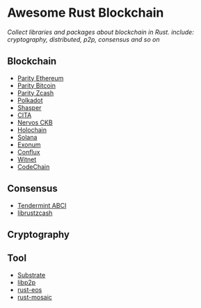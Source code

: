 # Awesome Rust Blockchain
*Collect libraries and packages about blockchain in Rust. include: cryptography, distributed, p2p, consensus and so on*

## Blockchain
- [Parity Ethereum](https://github.com/paritytech/parity-ethereum)
- [Parity Bitcoin](https://github.com/paritytech/parity-bitcoin)
- [Parity Zcash](https://github.com/paritytech/parity-zcash)
- [Polkadot](https://github.com/paritytech/polkadot)
- [Shasper](https://github.com/paritytech/shasper)
- [CITA](https://github.com/cryptape/cita)
- [Nervos CKB](https://github.com/nervosnetwork/ckb)
- [Holochain](https://github.com/holochain/holochain-rust)
- [Solana](https://github.com/solana-labs/solana)
- [Exonum](https://github.com/exonum/exonum)
- [Conflux](https://github.com/Conflux-Chain/conflux-rust)
- [Witnet](https://github.com/witnet/witnet-rust)
- [CodeChain](https://github.com/CodeChain-io/codechain)

## Consensus
- [Tendermint ABCI](https://github.com/tendermint/rust-abci)
- [librustzcash](https://github.com/zcash/librustzcash)

## Cryptography

## Tool
- [Substrate](https://github.com/paritytech/substrate)
- [libp2p]()
- [rust-eos](https://github.com/sagan-software/rust-eos)
- [rust-mosaic](https://github.com/OpenST/rust-mosaic)


